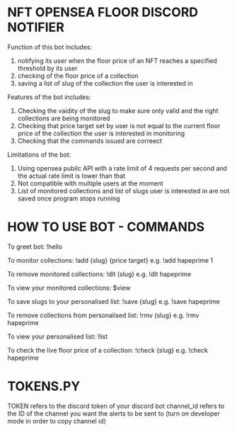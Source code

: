 # NFT OPENSEA FLOOR DISCORD NOTIFIER

Function of this bot includes:
1. notifying its user when the floor price of an NFT reaches a specified threshold by its user 
2. checking of the floor price of a collection
3. saving a list of slug of the collection the user is interested in

Features of the bot includes:
1. Checking the vaidity of the slug to make sure only valid and the right collections are being monitored
2. Checking that price target set by user is not equal to the current floor price of the collection the user is interested in monitoring
3. Checking that the commands issued are correect

Limitations of the bot:
1. Using opensea pubilc API with a rate limit of 4 requests per second and the actual rate limit is lower than that
2. Not compatible with multiple users at the moment
3. List of monitored collections and list of slugs user is interested in are not saved once program stops running

# HOW TO USE BOT - COMMANDS

To greet bot:
!hello

To monitor collections:
!add {slug} {price target}
e.g. !add hapeprime 1

To remove monitored collections:
!dlt (slug}
e.g. !dlt hapeprime

To view your monitored collections:
$view

To save slugs to your personalised list:
!save {slug}
e.g. !save hapeprime

To remove collections from personalised list:
!rmv (slug}
e.g. !rmv hapeprime

To view your personalised list:
!list

To check the live floor price of a collection:
!check {slug}
e.g. !check hapeprime 

# TOKENS.PY
TOKEN refers to the discord token of your discord bot 
channel_id refers to the ID of the channel you want the alerts to be sent to (turn on developer mode in order to copy channel id)
